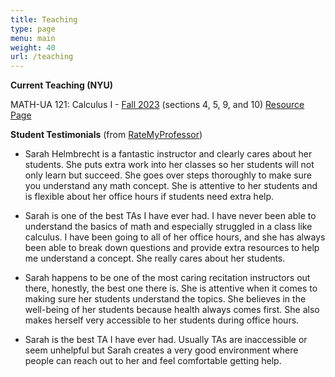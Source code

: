 ```yaml
---
title: Teaching
type: page
menu: main
weight: 40
url: /teaching
---
```


**Current Teaching (NYU)**

MATH-UA 121: Calculus I - [Fall 2023](https://docs.google.com/document/u/0/d/e/2PACX-1vQSV0QK-TP3FCBC7KhxBo38-qvIHSKHE_HMs93wuzM2sWzmk5bKzZQ1PXAhZB-y9nCxQmkRqEVFpJh9/pub?pli=1) (sections 4, 5, 9, and 10) [Resource Page](https://sarahhelmbrecht.com/teaching/calculus1resourcesfall2023/)


**Student Testimonials** (from [RateMyProfessor](https://www.ratemyprofessors.com/professor/2943309))

- Sarah Helmbrecht is a fantastic instructor and clearly cares about her students. She puts extra work into her classes so her students will not only learn but succeed. She goes over steps thoroughly to make sure you understand any math concept. She is attentive to her students and is flexible about her office hours if students need extra help.

- Sarah is one of the best TAs I have ever had. I have never been able to understand the basics of math and especially struggled in a class like calculus. I have been going to all of her office hours, and she has always been able to break down questions and provide extra resources to help me understand a concept. She really cares about her students.

- Sarah happens to be one of the most caring recitation instructors out there, honestly, the best one there is. She is attentive when it comes to making sure her students understand the topics. She believes in the well-being of her students because health always comes first. She also makes herself very accessible to her students during office hours.

- Sarah is the best TA I have ever had. Usually TAs are inaccessible or seem unhelpful but Sarah creates a very good environment where people can reach out to her and feel comfortable getting help.
